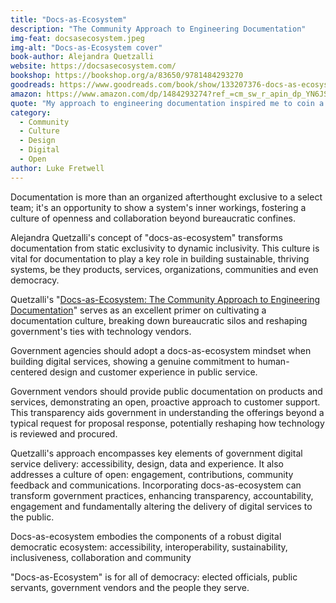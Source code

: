 ```yaml
---
title: "Docs-as-Ecosystem"
description: "The Community Approach to Engineering Documentation"
img-feat: docsasecosystem.jpeg
img-alt: "Docs-as-Ecosystem cover"
book-author: Alejandra Quetzalli
website: https://docsasecosystem.com/
bookshop: https://bookshop.org/a/83650/9781484293270
goodreads: https://www.goodreads.com/book/show/133207376-docs-as-ecosystem
amazon: https://www.amazon.com/dp/1484293274?ref_=cm_sw_r_apin_dp_YN6JST4X8KCSA675P2ZD
quote: "My approach to engineering documentation inspired me to coin a new term, docs-as-ecosystem. The word ecosystem promotes a paradigm where community members treat documentation as a complex and dynamic system that must be managed and nurtured."
category:
  - Community
  - Culture
  - Design
  - Digital
  - Open
author: Luke Fretwell
---
```


Documentation is more than an organized afterthought exclusive to a select team; it's an opportunity to show a system's inner workings, fostering a culture of openness and collaboration beyond bureaucratic confines.

Alejandra Quetzalli's concept of "docs-as-ecosystem" transforms documentation from static exclusivity to dynamic inclusivity. This culture is vital for documentation to play a key role in building sustainable, thriving systems, be they products, services, organizations, communities and even democracy.

Quetzalli's "[Docs-as-Ecosystem: The Community Approach to Engineering Documentation](https://docsasecosystem.com/)" serves as an excellent primer on cultivating a documentation culture, breaking down bureaucratic silos and reshaping government's ties with technology vendors.

Government agencies should adopt a docs-as-ecosystem mindset when building digital services, showing a genuine commitment to human-centered design and customer experience in public service.

Government vendors should provide public documentation on products and services, demonstrating an open, proactive approach to customer support. This transparency aids government in understanding the offerings beyond a typical request for proposal response, potentially reshaping how technology is reviewed and procured.

Quetzalli's approach encompasses key elements of government digital service delivery: accessibility, design, data and experience. It also addresses a culture of open: engagement, contributions, community feedback and communications. Incorporating docs-as-ecosystem can transform government practices, enhancing transparency, accountability, engagement and fundamentally altering the delivery of digital services to the public.

Docs-as-ecosystem embodies the components of a robust digital democratic ecosystem: accessibility, interoperability, sustainability, inclusiveness, collaboration and community

"Docs-as-Ecosystem" is for all of democracy: elected officials, public servants, government vendors and the people they serve.